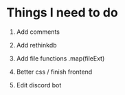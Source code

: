 # Things I need to do

1. Add comments

2. Add rethinkdb

3. Add file functions .map(fileExt)

4. Better css / finish frontend

5. Edit discord bot